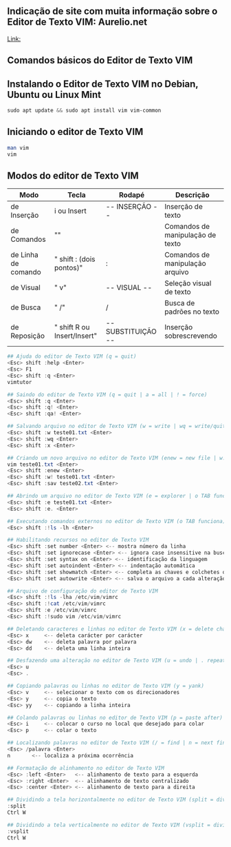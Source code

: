 ## Indicação de site com muita informação sobre o Editor de Texto VIM: Aurelio.net
[Link:](https://aurelio.net/vim/)

## Comandos básicos do Editor de Texto VIM

## Instalando o Editor de Texto VIM no Debian, Ubuntu ou Linux Mint
```powershell
sudo apt update && sudo apt install vim vim-common
```
## Iniciando o editor de Texto VIM
```powershell
man vim
vim
```
## Modos do editor de Texto VIM
Modo                 | Tecla                           |Rodapé                           |Descrição 
---------------------|---------------------------------|------------------------         |---------------------------
de Inserção          |i ou Insert                      |-- INSERÇÃO --                   |Inserção de texto
de Comandos          |"<Esc>"                          |                                 |Comandos de manipulação de texto
de Linha de comando  |"<Esc> shift : (dois pontos)"    |:                                |Comandos de manipulação arquivo 
de Visual            |"<Esc> v"                        |-- VISUAL --                     |Seleção visual de texto
de Busca             |"<Esc> /"                        |/                                |Busca de padrões no texto
de Reposição         |"<Esc> shift R ou Insert/Insert" |-- SUBSTITUIÇÃO --               |Inserção sobrescrevendo

```powershell
## Ajuda do editor de Texto VIM (q = quit)
<Esc> shift :help <Enter>
<Esc> F1
<Esc> shift :q <Enter>
vimtutor

## Saindo do editor de Texto VIM (q = quit | a = all | ! = force)
<Esc> shift :q <Enter>
<Esc> shift :q! <Enter>
<Esc> shift :qa! <Enter>

## Salvando arquivo no editor de Texto VIM (w = write | wq = write/quit | x = write/quit)
<Esc> shift :w teste01.txt <Enter>
<Esc> shift :wq <Enter>
<Esc> shift :x <Enter>

## Criando um novo arquivo no editor de Texto VIM (enew = new file | w! = write/force | sav = save as)
vim teste01.txt <Enter>
<Esc> shift :enew <Enter>
<Esc> shift :w! teste01.txt <Enter>
<Esc> shift :sav teste02.txt <Enter>

## Abrindo um arquivo no editor de Texto VIM (e = explorer | o TAB funciona)
<Esc> shift :e teste01.txt <Enter>
<Esc> shift :e. <Enter>

## Executando comandos externos no editor de Texto VIM (o TAB funciona)
<Esc> shift :!ls -lh <Enter>

## Habilitando recursos no editor de Texto VIM
<Esc> shift :set number <Enter>	<-- mostra número da linha
<Esc> shift :set ignorecase <Enter> <-- ignora case insensitive na busca
<Esc> shift :set syntax on <Enter> <-- identificação da linguagem
<Esc> shift :set autoindent <Enter> <-- indentação automática
<Esc> shift :set showmatch <Enter> <-- completa as chaves e colchetes quando você os fecha
<Esc> shift :set autowrite <Enter> <-- salva o arquivo a cada alteração

## Arquivo de configuração do editor de Texto VIM
<Esc> shift :!ls -lha /etc/vim/vimrc
<Esc> shift :!cat /etc/vim/vimrc
<Esc> shift :e /etc/vim/vimrc
<Esc> shift :!sudo vim /etc/vim/vimrc

## Deletando caracteres e linhas no editor de Texto VIM (x = delete char | d = delete | dw = delete next word)
<Esc> x		<-- deleta carácter por carácter
<Esc> dw	<-- deleta palavra por palavra
<Esc> dd	<-- deleta uma linha inteira

## Desfazendo uma alteração no editor de Texto VIM (u = undo | . repeat)
<Esc> u
<Esc> .

## Copiando palavras ou linhas no editor de Texto VIM (y = yank)
<Esc> v		<-- selecionar o texto com os direcionadores
<Esc> y		<-- copia o texto
<Esc> yy	<-- copiando a linha inteira

## Colando palavras ou linhas no editor de Texto VIM (p = paste after)
<Esc> i		<-- colocar o curso no local que desejado para colar
<Esc> p		<-- colar o texto

## Localizando palavras no editor de Texto VIM (/ = find | n = next find)
<Esc> /palavra <Enter>
n		<-- localiza a próxima ocorrência

## Formatação de alinhamento no editor de Texto VIM
<Esc> :left <Enter>   <-- alinhamento de texto para a esquerda
<Esc> :right <Enter>  <-- alinhamento de texto centralizado
<Esc> :center <Enter> <-- alinhamento de texto para a direita

## Dividindo a tela horizontalmente no editor de Texto VIM (split = dividir)
:split
Ctrl W

## Dividindo a tela verticalmente no editor de Texto VIM (vsplit = dividir tela vertical)
:vsplit
Ctrl W
```
